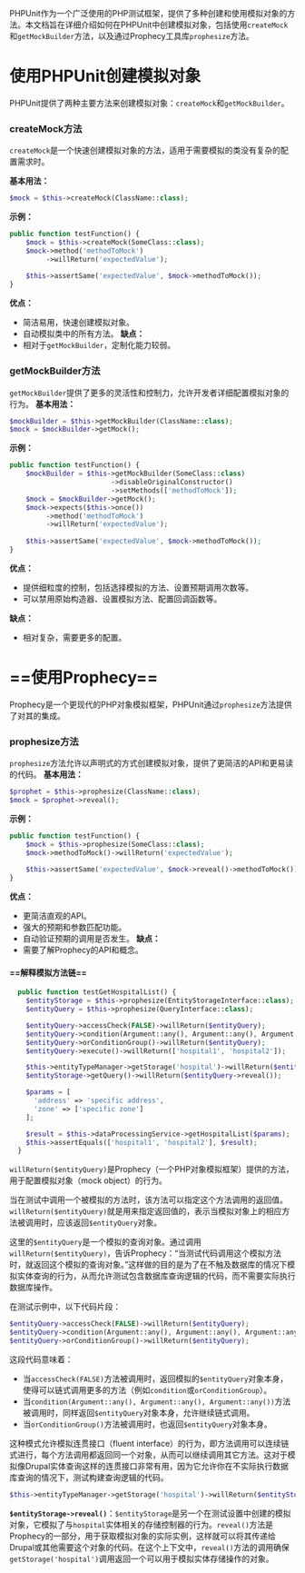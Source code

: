 
PHPUnit作为一个广泛使用的PHP测试框架，提供了多种创建和使用模拟对象的方法。本文档旨在详细介绍如何在PHPUnit中创建模拟对象，包括使用`createMock`和`getMockBuilder`方法，以及通过Prophecy工具库`prophesize`方法。

# 使用PHPUnit创建模拟对象
PHPUnit提供了两种主要方法来创建模拟对象：`createMock`和`getMockBuilder`。
### createMock方法
`createMock`是一个快速创建模拟对象的方法，适用于需要模拟的类没有复杂的配置需求时。

**基本用法：**
```php
$mock = $this->createMock(ClassName::class);
```
**示例：**
```php
public function testFunction() {
    $mock = $this->createMock(SomeClass::class);
    $mock->method('methodToMock')
         ->willReturn('expectedValue');
    
    $this->assertSame('expectedValue', $mock->methodToMock());
}
```
**优点：**
- 简洁易用，快速创建模拟对象。
- 自动模拟类中的所有方法。
**缺点：**
- 相对于`getMockBuilder`，定制化能力较弱。
### getMockBuilder方法
`getMockBuilder`提供了更多的灵活性和控制力，允许开发者详细配置模拟对象的行为。
**基本用法：**
```php
$mockBuilder = $this->getMockBuilder(ClassName::class);
$mock = $mockBuilder->getMock();
```
**示例：**
```php
public function testFunction() {
    $mockBuilder = $this->getMockBuilder(SomeClass::class)
                         ->disableOriginalConstructor()
                         ->setMethods(['methodToMock']);
    $mock = $mockBuilder->getMock();
    $mock->expects($this->once())
         ->method('methodToMock')
         ->willReturn('expectedValue');
    
    $this->assertSame('expectedValue', $mock->methodToMock());
}
```

**优点：**

- 提供细粒度的控制，包括选择模拟的方法、设置预期调用次数等。
- 可以禁用原始构造器、设置模拟方法、配置回调函数等。

**缺点：**

- 相对复杂，需要更多的配置。

# ==使用Prophecy==

Prophecy是一个更现代的PHP对象模拟框架，PHPUnit通过`prophesize`方法提供了对其的集成。
### prophesize方法
`prophesize`方法允许以声明式的方式创建模拟对象，提供了更简洁的API和更易读的代码。
**基本用法：**
```php
$prophet = $this->prophesize(ClassName::class);
$mock = $prophet->reveal();
```
**示例：**
```php
public function testFunction() {
    $mock = $this->prophesize(SomeClass::class);
    $mock->methodToMock()->willReturn('expectedValue');
    
    $this->assertSame('expectedValue', $mock->reveal()->methodToMock());
}
```
**优点：**
- 更简洁直观的API。
- 强大的预期和参数匹配功能。
- 自动验证预期的调用是否发生。
**缺点：**
- 需要了解Prophecy的API和概念。
#### ==解释模拟方法链==
```php
  public function testGetHospitalList() {
    $entityStorage = $this->prophesize(EntityStorageInterface::class);
    $entityQuery = $this->prophesize(QueryInterface::class);

    $entityQuery->accessCheck(FALSE)->willReturn($entityQuery);
    $entityQuery->condition(Argument::any(), Argument::any(), Argument::any())->willReturn($entityQuery);
    $entityQuery->orConditionGroup()->willReturn($entityQuery);
    $entityQuery->execute()->willReturn(['hospital1', 'hospital2']);

    $this->entityTypeManager->getStorage('hospital')->willReturn($entityStorage->reveal());
    $entityStorage->getQuery()->willReturn($entityQuery->reveal());

    $params = [
      'address' => 'specific address',
      'zone' => ['specific zone']
    ];

    $result = $this->dataProcessingService->getHospitalList($params);
    $this->assertEquals(['hospital1', 'hospital2'], $result);
  }
```

`willReturn($entityQuery)`是Prophecy（一个PHP对象模拟框架）提供的方法，用于配置模拟对象（mock object）的行为。

当在测试中调用一个被模拟的方法时，该方法可以指定这个方法调用的返回值。`willReturn($entityQuery)`就是用来指定返回值的，表示当模拟对象上的相应方法被调用时，应该返回`$entityQuery`对象。

这里的`$entityQuery`是一个模拟的查询对象。通过调用`willReturn($entityQuery)`，告诉Prophecy：“当测试代码调用这个模拟方法时，就返回这个模拟的查询对象。”这样做的目的是为了在不触及数据库的情况下模拟实体查询的行为，从而允许测试包含数据库查询逻辑的代码，而不需要实际执行数据库操作。

在测试示例中，以下代码片段：

```php
$entityQuery->accessCheck(FALSE)->willReturn($entityQuery);
$entityQuery->condition(Argument::any(), Argument::any(), Argument::any())->willReturn($entityQuery);
$entityQuery->orConditionGroup()->willReturn($entityQuery);
```

这段代码意味着：

- 当`accessCheck(FALSE)`方法被调用时，返回模拟的`$entityQuery`对象本身，使得可以链式调用更多的方法（例如`condition`或`orConditionGroup`）。
- 当`condition(Argument::any(), Argument::any(), Argument::any())`方法被调用时，同样返回`$entityQuery`对象本身，允许继续链式调用。
- 当`orConditionGroup()`方法被调用时，也返回`$entityQuery`对象本身。

这种模式允许模拟连贯接口（fluent interface）的行为，即方法调用可以连续链式进行，每个方法调用都返回同一个对象，从而可以继续调用其它方法。这对于模拟像Drupal实体查询这样的连贯接口非常有用，因为它允许你在不实际执行数据库查询的情况下，测试构建查询逻辑的代码。

```php
$this->entityTypeManager->getStorage('hospital')->willReturn($entityStorage->reveal());
```

**`$entityStorage->reveal()`**：`$entityStorage`是另一个在测试设置中创建的模拟对象，它模拟了与`hospital`实体相关的存储控制器的行为。`reveal()`方法是Prophecy的一部分，用于获取模拟对象的实际实例，这样就可以将其传递给Drupal或其他需要这个对象的代码。在这个上下文中，`reveal()`方法的调用确保`getStorage('hospital')`调用返回一个可以用于模拟实体存储操作的对象。